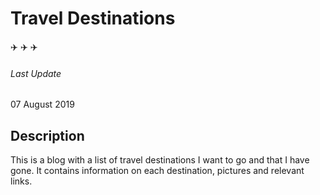 # Travel Destinations

:airplane: :airplane: :airplane:

###### Last Update
07 August 2019

## Description
This is a blog with a list of travel destinations I want to go and that I have gone. It contains information on each destination, pictures and relevant links.
